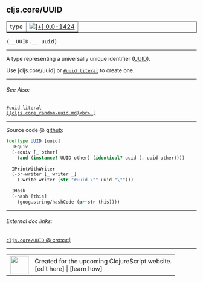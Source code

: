 ## cljs.core/UUID



 <table border="1">
<tr>
<td>type</td>
<td><a href="https://github.com/cljsinfo/cljs-api-docs/tree/0.0-1424"><img valign="middle" alt="[+] 0.0-1424" title="Added in 0.0-1424" src="https://img.shields.io/badge/+-0.0--1424-lightgrey.svg"></a> </td>
</tr>
</table>


 <samp>
(__UUID.__ uuid)<br>
</samp>

---

A type representing a universally unique identifier ([UUID]).

Use [cljs.core/uuid] or [`#uuid literal`](syntax_uuid-literal.md) to create one.

[UUID]:https://en.wikipedia.org/wiki/Universally_unique_identifier

---


###### See Also:

[`#uuid literal`](syntax_uuid-literal.md)<br>
[``](cljs.core_random-uuid.md)<br>
[``](cljs.core_uuid.md)<br>

---




Source code @ [github](https://github.com/clojure/clojurescript/blob/r2030/src/cljs/cljs/core.cljs#L7474-L7485):

```clj
(deftype UUID [uuid]
  IEquiv
  (-equiv [_ other]
    (and (instance? UUID other) (identical? uuid (.-uuid other))))

  IPrintWithWriter
  (-pr-writer [_ writer _]
    (-write writer (str "#uuid \"" uuid "\"")))

  IHash
  (-hash [this]
    (goog.string/hashCode (pr-str this))))
```

<!--
Repo - tag - source tree - lines:

 <pre>
clojurescript @ r2030
└── src
    └── cljs
        └── cljs
            └── <ins>[core.cljs:7474-7485](https://github.com/clojure/clojurescript/blob/r2030/src/cljs/cljs/core.cljs#L7474-L7485)</ins>
</pre>

-->

---



###### External doc links:

[`cljs.core/UUID` @ crossclj](http://crossclj.info/fun/cljs.core.cljs/UUID.html)<br>

---

 <table>
<tr><td>
<img valign="middle" align="right" width="48px" src="http://i.imgur.com/Hi20huC.png">
</td><td>
Created for the upcoming ClojureScript website.<br>
[edit here] | [learn how]
</td></tr></table>

[edit here]:https://github.com/cljsinfo/cljs-api-docs/blob/master/cljsdoc/cljs.core_UUID.cljsdoc
[learn how]:https://github.com/cljsinfo/cljs-api-docs/wiki/cljsdoc-files

<!--

This information was too distracting to show to readers, but I'll leave it
commented here since it is helpful to:

- pretty-print the data used to generate this document
- and show how to retrieve that data



The API data for this symbol:

```clj
{:description "A type representing a universally unique identifier ([UUID]).\n\nUse [cljs.core/uuid] or [syntax/uuid-literal] to create one.\n\n[UUID]:https://en.wikipedia.org/wiki/Universally_unique_identifier",
 :ns "cljs.core",
 :name "UUID",
 :signature ["[uuid]"],
 :history [["+" "0.0-1424"]],
 :type "type",
 :related ["syntax/uuid-literal"
           "cljs.core/random-uuid"
           "cljs.core/uuid"],
 :full-name-encode "cljs.core_UUID",
 :source {:code "(deftype UUID [uuid]\n  IEquiv\n  (-equiv [_ other]\n    (and (instance? UUID other) (identical? uuid (.-uuid other))))\n\n  IPrintWithWriter\n  (-pr-writer [_ writer _]\n    (-write writer (str \"#uuid \\\"\" uuid \"\\\"\")))\n\n  IHash\n  (-hash [this]\n    (goog.string/hashCode (pr-str this))))",
          :title "Source code",
          :repo "clojurescript",
          :tag "r2030",
          :filename "src/cljs/cljs/core.cljs",
          :lines [7474 7485]},
 :full-name "cljs.core/UUID"}

```

Retrieve the API data for this symbol:

```clj
;; from Clojure REPL
(require '[clojure.edn :as edn])
(-> (slurp "https://raw.githubusercontent.com/cljsinfo/cljs-api-docs/catalog/cljs-api.edn")
    (edn/read-string)
    (get-in [:symbols "cljs.core/UUID"]))
```

-->
